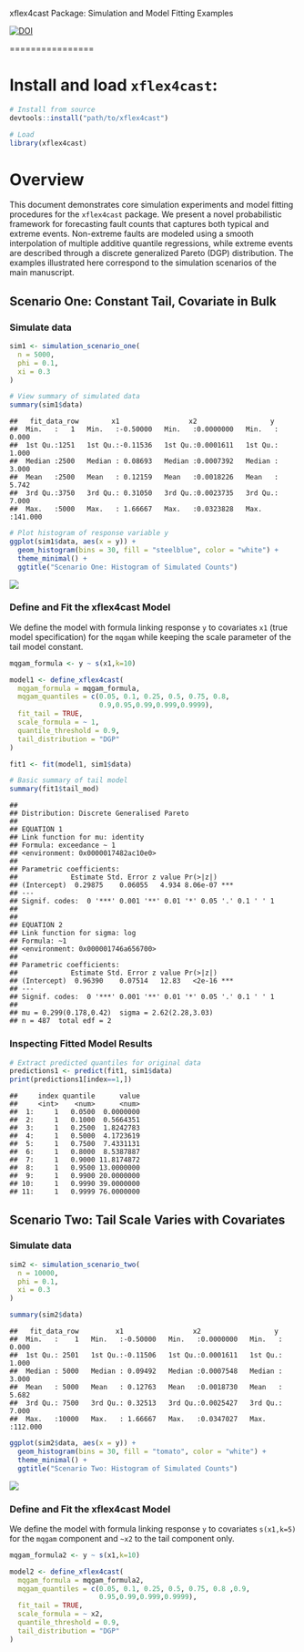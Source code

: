 xflex4cast Package: Simulation and Model Fitting Examples

[![DOI](https://zenodo.org/badge/1029587988.svg)](https://doi.org/10.5281/zenodo.16646225)

================

# Install and load `xflex4cast`:

``` r
# Install from source
devtools::install("path/to/xflex4cast")

# Load
library(xflex4cast)
```

# Overview

This document demonstrates core simulation experiments and model fitting
procedures for the `xflex4cast` package. We present a novel
probabilistic framework for forecasting fault counts that captures both
typical and extreme events. Non-extreme faults are modeled using a
smooth interpolation of multiple additive quantile regressions, while
extreme events are described through a discrete generalized Pareto (DGP)
distribution. The examples illustrated here correspond to the simulation
scenarios of the main manuscript.

## Scenario One: Constant Tail, Covariate in Bulk

### Simulate data

``` r
sim1 <- simulation_scenario_one(
  n = 5000,
  phi = 0.1,
  xi = 0.3
)

# View summary of simulated data
summary(sim1$data)
```

    ##   fit_data_row        x1                 x2                  y          
    ##  Min.   :   1   Min.   :-0.50000   Min.   :0.0000000   Min.   :  0.000  
    ##  1st Qu.:1251   1st Qu.:-0.11536   1st Qu.:0.0001611   1st Qu.:  1.000  
    ##  Median :2500   Median : 0.08693   Median :0.0007392   Median :  3.000  
    ##  Mean   :2500   Mean   : 0.12159   Mean   :0.0018226   Mean   :  5.742  
    ##  3rd Qu.:3750   3rd Qu.: 0.31050   3rd Qu.:0.0023735   3rd Qu.:  7.000  
    ##  Max.   :5000   Max.   : 1.66667   Max.   :0.0323828   Max.   :141.000

``` r
# Plot histogram of response variable y
ggplot(sim1$data, aes(x = y)) +
  geom_histogram(bins = 30, fill = "steelblue", color = "white") +
  theme_minimal() +
  ggtitle("Scenario One: Histogram of Simulated Counts")
```

<img src="README_files/figure-gfm/sim_one-1.png" style="display: block; margin: auto;" />

### Define and Fit the xflex4cast Model

We define the model with formula linking response `y` to covariates `x1`
(true model specification) for the `mqgam` while keeping the scale
parameter of the tail model constant.

``` r
mqgam_formula <- y ~ s(x1,k=10)

model1 <- define_xflex4cast(
  mqgam_formula = mqgam_formula,
  mqgam_quantiles = c(0.05, 0.1, 0.25, 0.5, 0.75, 0.8,
                      0.9,0.95,0.99,0.999,0.9999),
  fit_tail = TRUE,
  scale_formula = ~ 1,
  quantile_threshold = 0.9,
  tail_distribution = "DGP"
)

fit1 <- fit(model1, sim1$data)

# Basic summary of tail model 
summary(fit1$tail_mod)
```

    ## 
    ## Distribution: Discrete Generalised Pareto
    ## 
    ## EQUATION 1
    ## Link function for mu: identity 
    ## Formula: exceedance ~ 1
    ## <environment: 0x0000017482ac10e0>
    ## 
    ## Parametric coefficients:
    ##             Estimate Std. Error z value Pr(>|z|)    
    ## (Intercept)  0.29875    0.06055   4.934 8.06e-07 ***
    ## ---
    ## Signif. codes:  0 '***' 0.001 '**' 0.01 '*' 0.05 '.' 0.1 ' ' 1
    ## 
    ## 
    ## EQUATION 2
    ## Link function for sigma: log 
    ## Formula: ~1
    ## <environment: 0x000001746a656700>
    ## 
    ## Parametric coefficients:
    ##             Estimate Std. Error z value Pr(>|z|)    
    ## (Intercept)  0.96390    0.07514   12.83   <2e-16 ***
    ## ---
    ## Signif. codes:  0 '***' 0.001 '**' 0.01 '*' 0.05 '.' 0.1 ' ' 1
    ## 
    ## mu = 0.299(0.178,0.42)  sigma = 2.62(2.28,3.03)
    ## n = 487  total edf = 2

### Inspecting Fitted Model Results

``` r
# Extract predicted quantiles for original data
predictions1 <- predict(fit1, sim1$data)
print(predictions1[index==1,])
```

    ##     index quantile      value
    ##     <int>    <num>      <num>
    ##  1:     1   0.0500  0.0000000
    ##  2:     1   0.1000  0.5664351
    ##  3:     1   0.2500  1.8242783
    ##  4:     1   0.5000  4.1723619
    ##  5:     1   0.7500  7.4331131
    ##  6:     1   0.8000  8.5387887
    ##  7:     1   0.9000 11.8174872
    ##  8:     1   0.9500 13.0000000
    ##  9:     1   0.9900 20.0000000
    ## 10:     1   0.9990 39.0000000
    ## 11:     1   0.9999 76.0000000

## Scenario Two: Tail Scale Varies with Covariates

### Simulate data

``` r
sim2 <- simulation_scenario_two(
  n = 10000,
  phi = 0.1,
  xi = 0.3
)

summary(sim2$data)
```

    ##   fit_data_row         x1                 x2                  y          
    ##  Min.   :    1   Min.   :-0.50000   Min.   :0.0000000   Min.   :  0.000  
    ##  1st Qu.: 2501   1st Qu.:-0.11506   1st Qu.:0.0001611   1st Qu.:  1.000  
    ##  Median : 5000   Median : 0.09492   Median :0.0007548   Median :  3.000  
    ##  Mean   : 5000   Mean   : 0.12763   Mean   :0.0018730   Mean   :  5.682  
    ##  3rd Qu.: 7500   3rd Qu.: 0.32513   3rd Qu.:0.0025427   3rd Qu.:  7.000  
    ##  Max.   :10000   Max.   : 1.66667   Max.   :0.0347027   Max.   :112.000

``` r
ggplot(sim2$data, aes(x = y)) +
  geom_histogram(bins = 30, fill = "tomato", color = "white") +
  theme_minimal() +
  ggtitle("Scenario Two: Histogram of Simulated Counts")
```

<img src="README_files/figure-gfm/sim2-1.png" style="display: block; margin: auto;" />

### Define and Fit the xflex4cast Model

We define the model with formula linking response `y` to covariates
`s(x1,k=5)` for the `mqgam` component and `~x2` to the tail component
only.

``` r
mqgam_formula2 <- y ~ s(x1,k=10) 

model2 <- define_xflex4cast(
  mqgam_formula = mqgam_formula2,
  mqgam_quantiles = c(0.05, 0.1, 0.25, 0.5, 0.75, 0.8 ,0.9,
                      0.95,0.99,0.999,0.9999),
  fit_tail = TRUE,
  scale_formula = ~ x2,
  quantile_threshold = 0.9,
  tail_distribution = "DGP"
)
```
